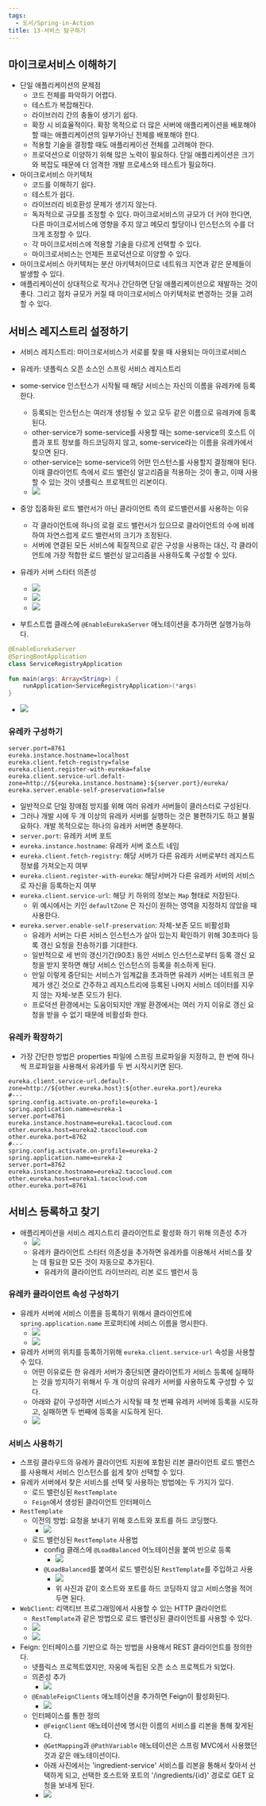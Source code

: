 ```yaml
---
tags:
  - 도서/Spring-in-Action
title: 13-서비스 탐구하기
---
```




## 마이크로서비스 이해하기

- 단일 애플리케이션의 문제점
	- 코드 전체를 파악하기 어렵다.
	- 테스트가 복잡해진다.
	- 라이브러리 간의 충돌이 생기기 쉽다.
	- 확장 시 비효율적이다. 확장 목적으로 더 많은 서버에 애플리케이션을 배포해야 할 때는 애플리케이션의 일부가아닌 전체를 배포해야 한다.
	- 적용할 기술을 결정할 때도 애플리케이션 전체를 고려해야 한다.
	- 프로덕션으로 이양하기 위해 많은 노력이 필요하다. 단일 애플리케이션은 크기와 복잡도 때문에 더 엄격한 개발 프로세스와 테스트가 필요하다.
- 마이크로서비스 아키텍처
	- 코드를 이해하기 쉽다.
	- 테스트가 쉽다.
	- 라이브러리 비호환성 문제가 생기지 않는다.
	- 독자적으로 규모를 조정할 수 있다. 마이크로서비스의 규모가 더 커야 한다면, 다른 마이크로서비스에 영향을 주지 않고 메모리 할당이나 인스턴스의 수를 더 크게 조정할 수 있다.
	- 각 마이크로서비스에 적용할 기술을 다르게 선택할 수 있다.
	- 마이크로서비스는 언제든 프로덕션으로 이양할 수 있다.
- 마이크로서비스 아키텍처는 분산 아키텍처이므로 네트워크 지연과 같은 문제들이 발생할 수 있다.
- 애플리케이션이 상대적으로 작거나 간단하면 단일 애플리케이션으로 재발하는 것이 좋다. 그리고 점차 규모가 커질 때 마이크로서비스 아키텍처로 변경하는 것을 고려할 수 있다.

## 서비스 레지스트리 설정하기

- 서비스 레지스트리: 마이크로서비스가 서로를 찾을 때 사용되는 마이크로서비스
- 유레카: 넷플릭스 오픈 소스인 스프링 서비스 레지스트리
- some-service 인스턴스가 시작될 때 해당 서비스는 자신의 이름을 유레카에 등록한다.
	- 등록되는 인스턴스는 여러개 생성될 수 있고 모두 같은 이름으로 유레카에 등록된다.
	- other-service가 some-service를 사용할 때는 some-service의 호스트 이름과 포트 정보를 하드코딩하지 않고, some-service라는 이름을 유레카에서 찾으면 된다.
	- other-service는 some-service의 어떤 인스턴스를 사용할지 결정해야 된다. 이때 클라이언트 측에서 로드 밸런싱 알고리즘을 적용하는 것이 좋고, 이때 사용할 수 있는 것이 넷플릭스 프로젝트인 리본이다.
	- ![](assets/Pasted%20image%2020230919210713.png)

- 중앙 집중화된 로드 밸런서가 아닌 클라이언트 측의 로드밸런서를 사용하는 이유
	- 각 클라이언트에 하나의 로컬 로드 밸런서가 있으므로 클라이언트의 수에 비례하여 자연스럽게 로드 밸런서의 크기가 조정된다.
	- 서버에 연결된 모든 서비스에 획질적으로 같은 구성을 사용하는 대신, 각 클라이언트에 가장 적합한 로드 밸런싱 알고리즘을 사용하도록 구성할 수 있다.
- 유레카 서버 스타터 의존성
	- ![](assets/Pasted%20image%2020230919211729.png)
	- ![](assets/Pasted%20image%2020230919211735.png)
	- ![](assets/Pasted%20image%2020230919211756.png)
- 부트스트랩 클래스에 `@EnableEurekaServer` 애노테이션을 추가하면 실행가능하다.

```kotlin
@EnableEurekaServer  
@SpringBootApplication  
class ServiceRegistryApplication  
  
fun main(args: Array<String>) {  
    runApplication<ServiceRegistryApplication>(*args)  
}
```

- ![](assets/Pasted%20image%2020230919212332.png)

### 유레카 구성하기

```properties
server.port=8761  
eureka.instance.hostname=localhost  
eureka.client.fetch-registry=false  
eureka.client.register-with-eureka=false  
eureka.client.service-url.defalt-zone=http://${eureka.instance.hostname}:${server.port}/eureka/
eureka.server.enable-self-preservation=false
```

- 일반적으로 단일 장애점 방지를 위해 여러 유레카 서버들이 클러스터로 구성된다.
- 그러나 개발 시에 두 개 이상의 유레카 서버를 실행하는 것은 불편하기도 하고 불필요하다. 개발 목적으로는 하나의 유레카 서버면 충분하다.
- `server.port`: 유레카 서버 포트
- `eureka.instance.hostname`: 유레카 서버 호스트 네임
- `eureka.client.fetch-registry`: 해당 서버가 다른 유레카 서버로부터 레지스트 정보를 가져오는지 여부
- `eureka.client.register-with-eureka`: 해당서버가 다른 유레카 서버의 서비스로 자신을 등록하는지 여부
- `eureka.client.service-url`: 해당 키 하위의 정보는 `Map` 형태로 저장된다.
	- 위 예시에서는 키인 `defaultZone` 은 자신이 원하는 영역을 지정하지 않았을 때 사용한다.
- `eureka.server.enable-self-preservation`: 자체-보존 모드 비활성화
	- 유레카 서버는 다른 서비스 인스턴스가 살아 있는지 확인하기 위해 30초마다 등록 갱신 요청을 전송하기를 기대한다.
	- 일반적으로 세 번의 갱신기간(90초) 동안 서비스 인스턴스로부터 등록 갱신 요청을 받지 못하면 해당 서비스 인스턴스의 등록을 취소하게 된다.
	- 만일 이렇게 중단되는 서비스가 임계값을 초과하면 유레카 서버는 네트워크 문제가 생긴 것으로 간주하고 레지스트리에 등록된 나머지 서비스 데이터를 지우지 않는 자체-보존 모드가 된다.
	- 프로덕션 환경에서는 도움이되지만 개발 환경에서는 여러 가지 이유로 갱신 요청을 받을 수 없기 때문에 비활성화 한다.

### 유레카 확장하기

- 가장 간단한 방법은 properties 파일에 스프링 프로파일을 지정하고, 한 번에 하나씩 프로파일을 사용해서 유레카를 두 번 시작시키면 된다.

```properties
eureka.client.service-url.default-zone=http://${other.eureka.host}:${other.eureka.port}/eureka  
#---  
spring.config.activate.on-profile=eureka-1  
spring.application.name=eureka-1  
server.port=8761  
eureka.instance.hostname=eureka1.tacocloud.com  
other.eureka.host=eureka2.tacocloud.com  
other.eureka.port=8762  
#---  
spring.config.activate.on-profile=eureka-2  
spring.application.name=eureka-2  
server.port=8762  
eureka.instance.hostname=eureka2.tacocloud.com  
other.eureka.host=eureka1.tacocloud.com  
other.eureka.port=8761
```

## 서비스 등록하고 찾기

- 애플리케이션을 서비스 레지스트리 클라이언트로 활성화 하기 위해 의존성 추가
	- ![](assets/Pasted%20image%2020230924180920.png)
	- 유레카 클라이언트 스타터 의존성을 추가하면 유레카를 이용해서 서비스를 찾는 데 필요한 모든 것이 자동으로 추가된다.
		- 유레카의 클라이언트 라이브러리, 리본 로드 밸런서 등

### 유레카 클라이언트 속성 구성하기

- 유레카 서버에 서비스 이름을 등록하기 위해서 클라이언트에 `spring.application.name` 프로퍼티에 서비스 이름을 명시한다.
	- ![](assets/Pasted%20image%2020230924182005.png)
	- ![](assets/Pasted%20image%2020230924182035.png)
- 유레카 서버의 위치를 등록하기위해 `eureka.client.service-url` 속성을 사용할 수 있다.
	- 어떤 이유로든 한 유레카 서버가 중단되면 클라이언트가 서비스 등록에 실패하는 것을 방지하기 위해서 두 개 이상의 유레카 서버를 사용하도록 구성할 수 있다.
	- 아래와 같이 구성하면 서비스가 시작될 때 첫 번째 유레카 서버에 등록을 시도하고, 실패하면 두 번째에 등록을 시도하게 된다.
	- ![](assets/Pasted%20image%2020230924182303.png)

### 서비스 사용하기

- 스프링 클라우드의 유레카 클라이언트 지원에 포함된 리본 클라이언트 로드 밸런스를 사용해서 서비스 인스턴스를 쉽게 찾아 선택할 수 있다.
- 유레카 서버에서 찾은 서비스를 선택 및 사용하는 방법에는 두 가지가 있다.
	- 로드 밸런싱된 `RestTemplate`
	- `Feign`에서 생성된 클라이언트 인터페이스
- `RestTemplate`
	- 이전의 방법: 요청을 보내기 위해 호스트와 포트를 하드 코딩했다.
		- ![](assets/Pasted%20image%2020230924183753.png)
	- 로드 밸런싱된 `RestTemplate` 사용법
		- config 클래스에 `@LoadBalanced` 어노테이션을 붙여 빈으로 등록
			- ![](assets/Pasted%20image%2020230924184155.png)
		- `@LoadBalanced`를 붙여서 로드 밸런싱된 `RestTemplate`를 주입하고 사용
			- ![](assets/Pasted%20image%2020230924183942.png)
			- 위 사진과 같이 호스트와 포트를 하드 코딩하지 않고 서비스명을 적어두면 된다.
- `WebClient`: 리액티브 프로그래밍에서 사용할 수 있는 HTTP 클라이언트
	- `RestTemplate`과 같은 방법으로 로드 밸런싱된 클라이언트를 사용할 수 있다.
	- ![](assets/Pasted%20image%2020230924184342.png)
	- ![](assets/Pasted%20image%2020230924184412.png)
- Feign: 인터페이스를 기반으로 하는 방법을 사용해서 REST 클라이언트를 정의한다.
	- 넷플릭스 프로젝트였지만, 자웅에 독립된 오픈 소스 프로젝트가 되었다.
	- 의존성 추가
		- ![](assets/Pasted%20image%2020230924185256.png)
	- `@EnableFeignClients` 애노테이션을 추가하면 Feign이 활성화된다.
		- ![](assets/Pasted%20image%2020230924185349.png)
	- 인터페이스를 통한 정의
		- `@FeignClient` 애노테이션에 명시한 이름의 서비스를 리본을 통해 찾게된다.
		- `@GetMapping`과 `@PathVariable` 애노테이션은 스프링 MVC에서 사용했던 것과 같은 애노테이션이다.
		- 아래 사진에서는 'ingredient-service' 서비스를 리본을 통해서 찾아서 선택하게 되고, 선택한 호스트와 포트의 '/ingredients/{id}' 경로로 GET 요청을 보내게 된다.
		- ![](assets/Pasted%20image%2020230924185502.png)
